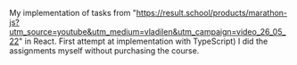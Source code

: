 My implementation of tasks from "https://result.school/products/marathon-js?utm_source=youtube&utm_medium=vladilen&utm_campaign=video_26_05_22" in React. First attempt at implementation with TypeScript)
I did the assignments myself without purchasing the course.
